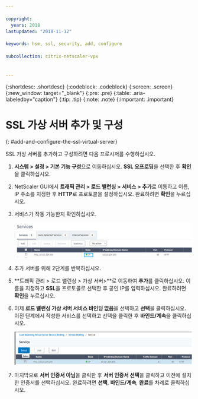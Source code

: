 ```yaml
---

copyright:
  years: 2018
lastupdated: "2018-11-12"

keywords: hsm, ssl, security, add, configure

subcollection: citrix-netscaler-vpx


---
```


{:shortdesc: .shortdesc}
{:codeblock: .codeblock}
{:screen: .screen}
{:new_window: target="_blank"}
{:pre: .pre}
{:table: .aria-labeledby="caption"}
{:tip: .tip}
{:note: .note}
{:important: .important}

# SSL 가상 서버 추가 및 구성
{: #add-and-configure-the-ssl-virtual-server}

SSL 가상 서버를 추가하고 구성하려면 다음 프로시저를 수행하십시오.

1. **시스템 > 설정 > 기본 기능 구성**으로 이동하십시오. **SSL 오프로딩**을 선택한 후 **확인**을 클릭하십시오.
2. NetScaler GUI에서 **트래픽 관리 > 로드 밸런싱 > 서비스 > 추가**로 이동하고 이름, IP 주소를 지정한 후 **HTTP**로 프로토콜을 설정하십시오. 완료하려면 **확인**을 누르십시오.
3. 서비스가 작동 가능한지 확인하십시오.

	<img src="images/15-confirm-service.png" alt="그림" style="width: 700px;"/>

4. 추가 서버를 위해 2단계를 반복하십시오.
5. **트래픽 관리 > 로드 밸런싱 > 가상 서버>**로 이동하여 **추가**를 클릭하십시오. 이름을 지정하고 **SSL**을 프로토콜로 선택한 후 공인 IP를 입력하십시오. 완료하려면 **확인**을 누르십시오.
6. 이제 **로드 밸런싱 가상 서버 서비스 바인딩 없음**을 선택하고 **선택**을 클릭하십시오. 이전 단계에서 작성한 서비스를 선택하고 선택을 클릭한 후 **바인드/계속**을 클릭하십시오.

	<img src="images/18-bind-service.png" alt="그림" style="width: 700px;"/>

7. 마지막으로 **서버 인증서 아님**을 클릭한 후 **서버 인증서 선택**을 클릭하고 이전에 설치한 인증서를 선택하십시오. 완료하려면 **선택**, **바인드/계속**, **완료**를 차례로 클릭하십시오.
